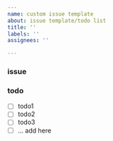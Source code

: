 ```yaml
---
name: custom issue template
about: issue template/todo list
title: ''
labels: ''
assignees: ''

---
```


### issue
<write issue here>

### todo
- [ ] todo1
- [ ] todo2
- [ ] todo3
- [ ] ... add here
